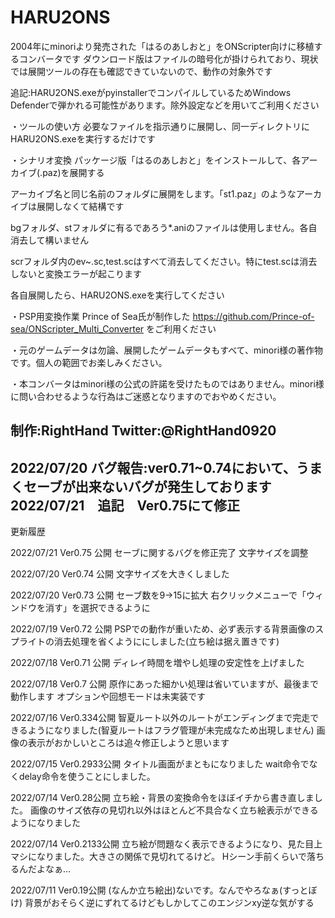 # HARU2ONS
2004年にminoriより発売された「はるのあしおと」をONScripter向けに移植するコンバータです
ダウンロード版はファイルの暗号化が掛けられており、現状では展開ツールの存在も確認できていないので、動作の対象外です

追記:HARU2ONS.exeがpyinstallerでコンパイルしているためWindows Defenderで弾かれる可能性があります。除外設定などを用いてご利用ください

・ツールの使い方
 必要なファイルを指示通りに展開し、同一ディレクトリにHARU2ONS.exeを実行するだけです

・シナリオ変換
パッケージ版「はるのあしおと」をインストールして、各アーカイブ(.paz)を展開する

アーカイブ名と同じ名前のフォルダに展開をします。「st1.paz」のようなアーカイブは展開しなくて結構です

bgフォルダ、stフォルダに有るであろう*.aniのファイルは使用しません。各自消去して構いません

scrフォルダ内のev~.sc,test.scはすべて消去してください。特にtest.scは消去しないと変換エラーが起こります


各自展開したら、HARU2ONS.exeを実行してください

・PSP用変換作業
Prince of Sea氏が制作した
 https://github.com/Prince-of-sea/ONScripter_Multi_Converter
 をご利用ください
 
・元のゲームデータは勿論、展開したゲームデータもすべて、minori様の著作物です。個人の範囲でお楽しみください。

・本コンバータはminori様の公式の許諾を受けたものではありません。minori様に問い合わせるような行為はご迷惑となりますのでおやめください。

制作:RightHand Twitter:@RightHand0920
---------------------------------------------------------------------------------------------------------------
2022/07/20 バグ報告:ver0.71~0.74において、うまくセーブが出来ないバグが発生しております
2022/07/21　追記　Ver0.75にて修正
---------------------------------------------------------------------------------------------------------------
更新履歴

2022/07/21 Ver0.75 公開
セーブに関するバグを修正完了
文字サイズを調整

2022/07/20 Ver0.74 公開
文字サイズを大きくしました

2022/07/20 Ver0.73 公開
セーブ数を9→15に拡大
右クリックメニューで「ウィンドウを消す」を選択できるように

2022/07/19 Ver0.72 公開
PSPでの動作が重いため、必ず表示する背景画像のスプライトの消去処理を省くようににしました(立ち絵は据え置きです)

2022/07/18 Ver0.71 公開
ディレイ時間を増やし処理の安定性を上げました

2022/07/18 Ver0.7 公開
原作にあった細かい処理は省いていますが、最後まで動作します
オプションや回想モードは未実装です

2022/07/16 Ver0.334公開
智夏ルート以外のルートがエンディングまで完走できるようになりました(智夏ルートはフラグ管理が未完成なため出現しません)
画像の表示がおかしいところは追々修正しようと思います

2022/07/15 Ver0.2933公開
タイトル画面がまともになりました
wait命令でなくdelay命令を使うことにしました。

2022/07/14 Ver0.28公開
立ち絵・背景の変換命令をほぼイチから書き直しました。
画像のサイズ依存の見切れ以外はほとんど不具合なく立ち絵表示ができるようになりました

2022/07/14 Ver0.2133公開
立ち絵が問題なく表示できるようになり、見た目上マシになりました。大きさの関係で見切れてるけど。
Hシーン手前くらいで落ちるんだよなぁ…

2022/07/11 Ver0.19公開
(なんか立ち絵出)ないです。なんでやろなぁ(すっとぼけ)
背景がおそらく逆にずれてるけどもしかしてこのエンジンxy逆な気がする



